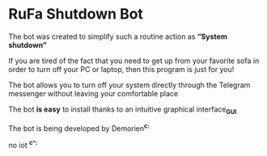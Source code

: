 # RuFa Shutdown Bot

The bot was created to simplify such a routine action as **“System shutdown”**

If you are tired of the fact that you need to get up from your favorite sofa in order to turn off your PC or laptop, then this program is just for you!

The bot allows you to turn off your system directly through the Telegram messenger without leaving your comfortable place

The bot **is easy** to install thanks to an intuitive graphical interface<sub>**GUI**</sub>

The bot is being developed by Demorien<sup>**c:**</sup>

no iot <sup>**c^:**</sup>
